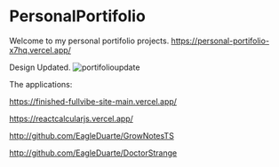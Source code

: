 # PersonalPortifolio
Welcome to my personal portifolio projects. 
https://personal-portifolio-x7hq.vercel.app/

Design Updated.
![portifolioupdate](https://user-images.githubusercontent.com/107157839/194735906-625a4387-e913-40a4-b882-e2fcfdb7b94b.png)

The applications:

https://finished-fullvibe-site-main.vercel.app/

https://reactcalcularjs.vercel.app/

http://github.com/EagleDuarte/GrowNotesTS

http://github.com/EagleDuarte/DoctorStrange
